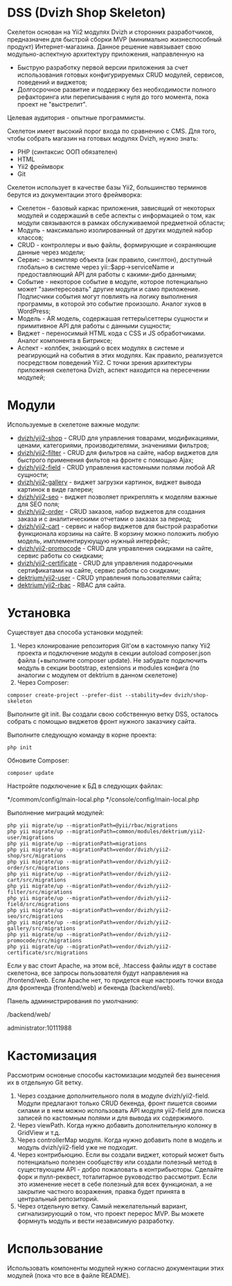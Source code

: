 DSS (Dvizh Shop Skeleton)
===============================

Скелетон основан на Yii2 модулях Dvizh и сторонних разработчиков, предназначен для быстрой сборки MVP (минимально жизнеспособный продукт) Интернет-магазина. Данное решение навязывает свою модульно-аспектную архитектуру приложения, направленную на

* Быструю разработку первой версии приложения за счет использования готовых конфигурируемых CRUD модулей, сервисов, поведений и виджетов;
* Долгосрочное развитие и поддержку без необходимости полного рефакторинга или переписывания с нуля до того момента, пока проект не "выстрелит".

Целевая аудитория - опытные программисты.

Скелетон имеет высокий порог входа по сравнению с CMS. Для того, чтобы собрать магазин на готовых модулях Dvizh, нужно знать:

* PHP (синтаксис ООП обязателен)
* HTML
* Yii2 фреймворк
* Git

Скелетон использует в качестве базы Yii2, большинство терминов берутся из документации этого фреймворка:

* Скелетон - базовый каркас приложения, зависящий от некоторых модулей и содержаший в себе аспекты с информацией о том, как модули связываются в рамках обслуживаемой предметной области;
* Модуль - максимально изолированный от других модулей набор классов;
* CRUD - контроллеры и вью файлы, формирующие и сохраняющие данные через модели;
* Сервис - экземпляр объекта (как правило, синглтон), доступный глобально в системе через yii::$app->serviceName и предоставляющий API для работы с какими-дибо данными;
* Событие - некоторое событие в модуле, которое потенциально может "заинтересовать" другие модули и само приложение. Подписчики события могут повлиять на логику выполнения программы, в которой это событие произошло. Аналог хуков в WordPress;
* Модель - AR модель, содержашая геттеры\сеттеры сущности и примитивное API для работы с данными сущности;
* Виджет - переносимый HTML кода с CSS и JS обработчиками. Аналог компонента в Битриксе;
* Аспект - коллбек, знающий о всех модулях в системе и реагирующий на события в этих  модулях. Как правило, реализуется посредством поведений Yii2. С точки зрения архитектуры приложения скелетона Dvizh, аспект находится на пересечении модулей;

Модули
===============================
Используемые в скелетоне важные модули:

* [dvizh/yii2-shop](https://github.com/dvizh/yii2-shop) - CRUD для управления товарами, модификациями, ценами, категориями, производителями, значениями фильтров;
* [dvizh/yii2-filter](https://github.com/dvizh/yii2-filter) - CRUD для фильтров на сайте, набор виджетов для быстрого применения фильтов на фронте с помощью Ajax;
* [dvizh/yii2-field](https://github.com/dvizh/yii2-field) - CRUD управления кастомными полями любой AR сущности;
* [dvizh/yii2-gallery](https://github.com/dvizh/yii2-gallery) - виджет загрузки картинок, виджет вывода картинок в виде галереи;
* [dvizh/yii2-seo](https://github.com/dvizh/yii2-seo) - виджет позволяет прикреплять к моделям важные для SEO поля;
* [dvizh/yii2-order](https://github.com/dvizh/yii2-order) - CRUD заказов, набор виджетов для создания заказа и с аналитическими отчетами о заказах за период;
* [dvizh/yii2-cart](https://github.com/dvizh/yii2-cart) - сервис и набор виджетов для быстрой разработки функционала корзины на сайте. В корзину можно положить любую модель, имплементируюущую нужный интерфейс;
* [dvizh/yii2-promocode](https://github.com/dvizh/yii2-promocode) - CRUD для управления скидками на сайте, сервис работы со скидками;
* [dvizh/yii2-certificate](https://github.com/dvizh/yii2-certificate) - CRUD для управления подарочными сертификатами на сайте, сервис работы со скидками;
* [dektrium/yii2-user](https://github.com/dektrium/yii2-user) - CRUD управления пользователями сайта;
* [dektrium/yii2-rbac](https://github.com/dektrium/yii2-rbac) - RBAC для сайта.


Установка
===============================

Существует два способа установки модулей:
1) Через клонирование репозитория Git'ом в кастомную папку Yii2 проекта и подключение модуля в секции autoload composer.json файла (+выполните composer update). Не забудьте подключить модуль в секции bootstrap, extensions и modules конфига (по аналогии с модулем от dektrium в данном скелетоне)
2) Через Composer:

```
composer create-project --prefer-dist --stability=dev dvizh/shop-skeleton
```

Выполните git init. Вы создали свою собственную ветку DSS, осталось собрать с помощью виджетов фронт нужного заказчику сайта.

Выполните следующую команду в корне проекта:

```
php init
```

Обновите Composer:

```
composer update
```

Настройте подключение к БД в следующих файлах:    

*/commom/config/main-local.php
*/console/config/main-local.php

Выполнение миграций модулей:

```
php yii migrate/up --migrationPath=@yii/rbac/migrations
php yii migrate/up --migrationPath=common/modules/dektrium/yii2-user/migrations
php yii migrate/up --migrationPath=migrations
php yii migrate/up --migrationPath=vendor/dvizh/yii2-shop/src/migrations
php yii migrate/up --migrationPath=vendor/dvizh/yii2-order/src/migrations
php yii migrate/up --migrationPath=vendor/dvizh/yii2-cart/src/migrations
php yii migrate/up --migrationPath=vendor/dvizh/yii2-filter/src/migrations
php yii migrate/up --migrationPath=vendor/dvizh/yii2-field/src/migrations
php yii migrate/up --migrationPath=vendor/dvizh/yii2-seo/src/migrations
php yii migrate/up --migrationPath=vendor/dvizh/yii2-gallery/src/migrations
php yii migrate/up --migrationPath=vendor/dvizh/yii2-promocode/src/migrations
php yii migrate/up --migrationPath=vendor/dvizh/yii2-certificate/src/migrations
```

Если у вас стоит Apache, на этом всё, .htaccess файлы идут в составе скелетона, все запросы пользователя будут направления на /frontend/web.
Если Apache нет, то придется еще настроить точки входа для фронтенда (frontend/web) и бекенда (backend/web).

Панель администрирования по умолчанию:

/backend/web/

administrator:10111988

Кастомизация
===============================
Рассмотрим основные способы кастомизации модулей без вынесения их в отдельную Git ветку.

1) Через создание дополнительного поля в модуле dvizh/yii2-field. Модули предлагают только CRUD бекенда, фронт пишется своими силами и в нем можно использовать API модуля yii2-field для поиска записей по кастомным полями и для вывода их содержимого.
2) Через viewPath. Когда нужно добавить дополнительную колонку в GridView и т.д.
3) Через controllerMap модуля. Когда нужно добавить поле в модель и модуль dvizh/yii2-field уже не подходит.
4) Через контрибьюцию. Если вы создали виджет, который может быть потенциально полезен сообществу или создали полезный метод в существующем API - добро пожаловать в контрибьюторы. Сделайте форк и пулл-реквест, тоталитарное руководство рассмотрит. Если это изменение несет в себе полезный для всех функционал, а не закрытие частного возражения, правка будет принята в центральный репозиторий.
5) Через отдельную ветку. Самый нежелательный вариант, сигнализирующий о том, что проект перерос MVP. Вы можете формнуть модуль и вести независимую разработку.

Использование
===============================
Использовать компоненты модулей нужно согласно документации этих модулей (пока что все в файле README).
